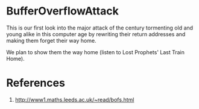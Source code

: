 BufferOverflowAttack
====================

This is our first look into the major attack of the century tormenting old and young alike in this computer age by rewriting their return addresses and making them forget their way home.

We plan to show them the way home (listen to Lost Prophets' Last Train Home).


References
==========

1. http://www1.maths.leeds.ac.uk/~read/bofs.html

